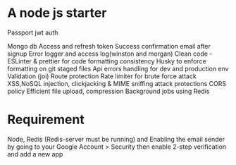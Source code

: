 # A node js starter

Passport jwt auth

Mongo db
Access and refresh token
Success confirmation email after signup
Error logger and access log(winston and morgan)
Clean code - ESLinter & prettier for code formatting consistency
Husky to enforce formatting on git staged files 
Api errors handling for dev and production env
Validation (joi)
Route protection
Rate limiter for brute force attack
XSS,NoSQL injection, clickjacking & MIME sniffing attack protections
CORS policy
Efficient file upload, compression
Background jobs using Redis 

# Requirement

Node,
Redis (Redis-server must be running) and 
Enabling the email sender by going to your Google Account > Security then enable 2-step verification and add a new app
